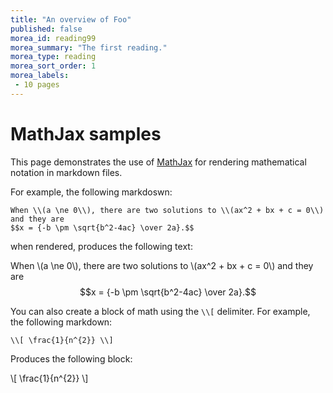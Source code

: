 ```yaml
---
title: "An overview of Foo"
published: false
morea_id: reading99
morea_summary: "The first reading."
morea_type: reading
morea_sort_order: 1
morea_labels:
 - 10 pages
---
```


# MathJax samples

This page demonstrates the use of [MathJax](http://www.mathjax.org) for rendering mathematical notation in markdown files.

For example, the following markdoswn:

```
When \\(a \ne 0\\), there are two solutions to \\(ax^2 + bx + c = 0\\) and they are
$$x = {-b \pm \sqrt{b^2-4ac} \over 2a}.$$
```

when rendered, produces the following text:

When \\(a \ne 0\\), there are two solutions to \\(ax^2 + bx + c = 0\\) and they are
$$x = {-b \pm \sqrt{b^2-4ac} \over 2a}.$$

You can also create a block of math using the `\\[` delimiter. For example, the following markdown: 

```
\\[ \frac{1}{n^{2}} \\]
```

Produces the following block:

\\[ \frac{1}{n^{2}} \\]
